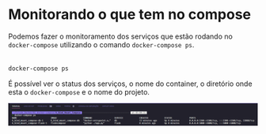 # Monitorando o que tem no compose

Podemos fazer o monitoramento dos serviços que estão rodando no `docker-compose` utilizando o comando `docker-compose ps`.

```bash

docker-compose ps

```

É possível ver o status dos serviços, o nome do container, o diretório onde esta o `docker-compose` e o nome do projeto.

![Compose PS](./Imagens/Compose_PS.png)

